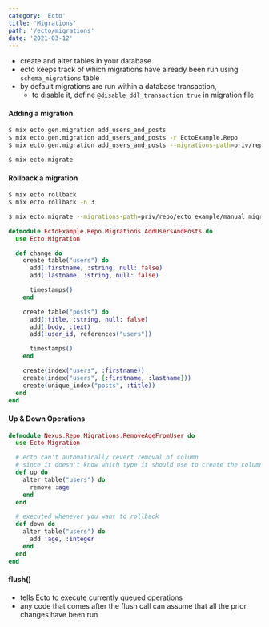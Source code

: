 ```yaml
---
category: 'Ecto'
title: 'Migrations'
path: '/ecto/migrations'
date: '2021-03-12'
---
```


- create and alter tables in your database
- ecto keeps track of which migrations have already been run using `schema_migrations` table
- by default migrations are run within a database transaction,
  - to disable it, define `@disable_ddl_transaction true` in migration file

#### Adding a migration

```bash
$ mix ecto.gen.migration add_users_and_posts
$ mix ecto.gen.migration add_users_and_posts -r EctoExample.Repo
$ mix ecto.gen.migration add_users_and_posts --migrations-path=priv/repo/manual_migrations
```

```bash
$ mix ecto.migrate
```

#### Rollback a migration

```bash
$ mix ecto.rollback
$ mix ecto.rollback -n 3
```

```bash
$ mix ecto.migrate --migrations-path=priv/repo/ecto_example/manual_migrations
```

```elixir
defmodule EctoExample.Repo.Migrations.AddUsersAndPosts do
  use Ecto.Migration

  def change do
    create table("users") do
      add(:firstname, :string, null: false)
      add(:lastname, :string, null: false)

      timestamps()
    end

    create table("posts") do
      add(:title, :string, null: false)
      add(:body, :text)
      add(:user_id, references("users"))

      timestamps()
    end

    create(index("users", :firstname))
    create(index("users", [:firstname, :lastname]))
    create(unique_index("posts", :title))
  end
end
```

#### Up & Down Operations

```elixir
defmodule Nexus.Repo.Migrations.RemoveAgeFromUser do
  use Ecto.Migration

  # ecto can't automatically revert removal of column
  # since it doesn't know which type it should use to create the column again
  def up do
    alter table("users") do
      remove :age
    end
  end

  # executed whenever you want to rollback
  def down do
    alter table("users") do
      add :age, :integer
    end
  end
end

```

#### flush()

- tells Ecto to execute currently queued operations
- any code that comes after the flush call can assume that all the prior changes have been run
